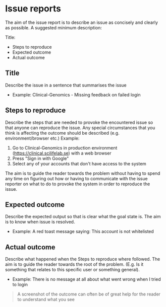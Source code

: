 # Issue reports

The aim of the issue report is to describe an issue as concisely and clearly as possible.
A suggested minimum description:

Title:

- Steps to reproduce
- Expected outcome
- Actual outcome

## Title

Describe the issue in a sentence that summarises the issue
- Example: Clinical-Genomics - Missing feedback on failed login 

## Steps to reproduce

Describe the steps that are needed to provoke the encountered issue so that anyone can reproduce the issue. 
Any special circumstances that you think is affecting the outcome should be described (e.g. environment/browser etc.) 
Example: 
1. Go to Clinical-Genomics in production environment (https://clinical.scilifelab.se) with a web browser
1. Press "Sign in with Google"
1. Select any of your accounts that don't have access to the system

The aim is to guide the reader towards the problem without having to spend any time on figuring out how or 
having to communicate with the issue reporter on what to do to provoke the system in order to reproduce the issue. 

## Expected outcome

Describe the expected output so that is clear what the goal state is. The aim is to know when issue is resolved.

- Example: A red toast message saying: This account is not whitelisted

## Actual outcome

Describe what happened when the Steps to reproduce where followed. The aim is to guide the reader towards the root of
the problem. (E.g. Is it something that relates to this specific user or something general).

- Example: There is no message at all about what went wrong when I tried to login

> A screenshot of the outcome can often be of great help for the reader to understand what you see 
